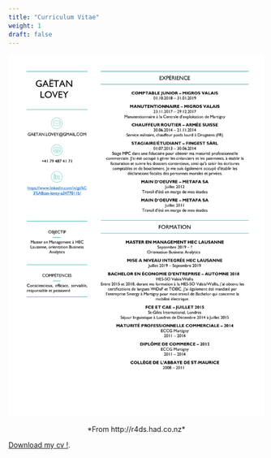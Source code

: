 ```yaml
---
title: "Curriculum Vitae"
weight: 1
draft: false
---
```


![](https://github.com/GaetanLovey/myportfolio/raw/master/static/fichiers/Curriculum-vitae-1-page.png)
<center>*From http://r4ds.had.co.nz*</center>


[Download my cv !](https://github.com/GaetanLovey/myportfolio/raw/master/static/fichiers/Curriculum-vitae-1-page.png).
